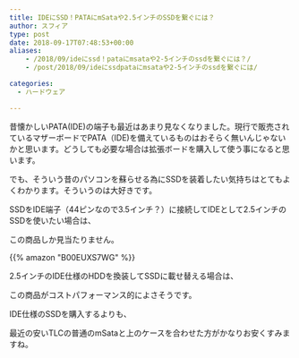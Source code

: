 ```yaml
---
title: IDEにSSD！PATAにmSataや2.5インチのSSDを繋ぐには？
author: スフィア
type: post
date: 2018-09-17T07:48:53+00:00
aliases:
    - /2018/09/ideにssd！pataにmsataや2-5インチのssdを繋ぐには？/
    - /post/2018/09/ideにssdpataにmsataや2-5インチのssdを繋ぐには/

categories:
  - ハードウェア

---
```

昔懐かしいPATA(IDE)の端子も最近はあまり見なくなりました。現行で販売されているマザーボードでPATA（IDE)を備えているものはおそらく無いんじゃないかと思います。どうしても必要な場合は拡張ボードを購入して使う事になると思います。

でも、そういう昔のパソコンを蘇らせる為にSSDを装着したい気持ちはとてもよくわかります。そういうのは大好きです。

SSDをIDE端子（44ピンなので3.5インチ？）に接続してIDEとして2.5インチのSSDを使いたい場合は、

この商品しか見当たりません。

{{% amazon "B00EUXS7WG" %}}

2.5インチのIDE仕様のHDDを換装してSSDに載せ替える場合は、

この商品がコストパフォーマンス的によさそうです。

IDE仕様のSSDを購入するよりも、

最近の安いTLCの普通のmSataと上のケースを合わせた方がかなりお安くすみますね。

&nbsp;